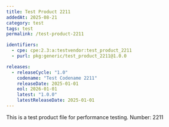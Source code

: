 ```yaml
---
title: Test Product 2211
addedAt: 2025-08-21
category: test
tags: test
permalink: /test-product-2211

identifiers:
  - cpe: cpe:2.3:a:testvendor:test_product_2211
  - purl: pkg:generic/test_product_2211@1.0.0

releases:
  - releaseCycle: "1.0"
    codename: "Test Codename 2211"
    releaseDate: 2025-01-01
    eol: 2026-01-01
    latest: "1.0.0"
    latestReleaseDate: 2025-01-01
---
```


This is a test product file for performance testing. Number: 2211
